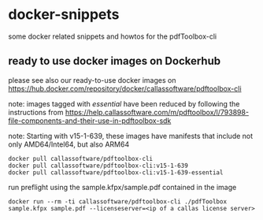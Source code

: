 # docker-snippets
some docker related snippets and howtos for the pdfToolbox-cli

## ready to use docker images on Dockerhub
please see also our ready-to-use docker images on https://hub.docker.com/repository/docker/callassoftware/pdftoolbox-cli

note: images tagged with _essential_ have been reduced by following the instructions from https://help.callassoftware.com/m/pdftoolbox/l/793898-file-components-and-their-use-in-pdftoolbox-sdk⁠

note: Starting with v15-1-639, these images have manifests that include not only AMD64/Intel64, but also ARM64
```
docker pull callassoftware/pdftoolbox-cli
docker pull callassoftware/pdftoolbox-cli:v15-1-639
docker pull callassoftware/pdftoolbox-cli:v15-1-639-essential
```
run preflight using the sample.kfpx/sample.pdf contained in the image
```
docker run --rm -ti callassoftware/pdftoolbox-cli ./pdfToolbox sample.kfpx sample.pdf --licenseserver=<ip of a callas license server>
```

